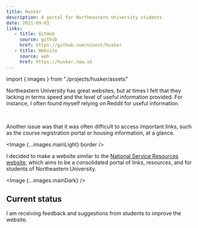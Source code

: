 ```yaml
---
title: Husker
description: A portal for Northeastern University students
date: 2021-09-01
links:
   - title: GitHub
     source: github
     href: https://github.com/ninest/husker
   - title: Website
     source: web
     href: https://husker.now.sh
---
```


import { images } from "./projects/husker/assets"

Northeastern University has great websites, but at times I felt that they lacking in terms speed and the level of useful information provided. For instance, I often found myself relying on Reddit for useful information.

<div className="flex space-x-base">
  <Image {...images.mobileDark} />
  <Image {...images.mobileLight} border />
</div>

Another issue was that it was often difficult to access important links, such as the course registration portal or housing information, at a glance. 

<Image {...images.mainLight} border />

I decided to make a website similar to the [National Service Resources website](/project/nsr), which aims to be a consolidated portal of links, resources, and for students of Northeastern University.

<Image {...images.mainDark} />

## Current status

I am receiving feedback and suggestions from students to improve the website.
